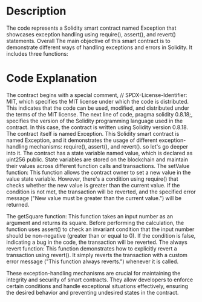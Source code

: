 # Description

The code represents a Solidity smart contract named Exception that showcases exception handling using require(), assert(), and revert() statements. Overall The main objective of this smart contract is to demonstrate different ways of handling exceptions and errors in Solidity. It includes three functions:

# Code Explanation

The contract begins with a special comment, // SPDX-License-Identifier: MIT, which specifies the MIT license under which the code is distributed. This indicates that the code can be used, modified, and distributed under the terms of the MIT license. The next line of code, pragma solidity 0.8.18;, specifies the version of the Solidity programming language used in the contract. In this case, the contract is written using Solidity version 0.8.18. The contract itself is named Exception. This Solidity smart contract is named Exception, and it demonstrates the usage of different exception-handling mechanisms: require(), assert(), and revert(). so let's go deeper into it. The contract has a state variable named value, which is declared as uint256 public. State variables are stored on the blockchain and maintain their values across different function calls and transactions. The setValue function: This function allows the contract owner to set a new value in the value state variable. However, there's a condition using require() that checks whether the new value is greater than the current value. If the condition is not met, the transaction will be reverted, and the specified error message ("New value must be greater than the current value.") will be returned.

The getSquare function: This function takes an input number as an argument and returns its square. Before performing the calculation, the function uses assert() to check an invariant condition that the input number should be non-negative (greater than or equal to 0). If the condition is false, indicating a bug in the code, the transaction will be reverted. The always revert function: This function demonstrates how to explicitly revert a transaction using revert(). It simply reverts the transaction with a custom error message ("This function always reverts.") whenever it is called.

These exception-handling mechanisms are crucial for maintaining the integrity and security of smart contracts. They allow developers to enforce certain conditions and handle exceptional situations effectively, ensuring the desired behavior and preventing undesired states in the contract.
